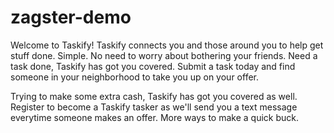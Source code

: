 # zagster-demo

Welcome to Taskify!
Taskify connects you and those around you to help get stuff done. Simple. No need to worry about bothering your friends. Need a task done, Taskify has got you covered. Submit a task today and find someone in your neighborhood to take you up on your offer.


Trying to make some extra cash, Taskify has got you covered as well. Register to become a Taskify tasker as we'll send you a text message everytime someone makes an offer. More ways to make a quick buck.

